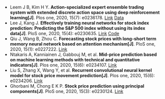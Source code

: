 * Leem J B, Kim H Y. <b>Action-specialized expert ensemble trading system with extended discrete action space using deep reinforcement learning[J]</b>. Plos one, 2020, 15(7): e0236178. [Link](https://journals.plos.org/plosone/article?id=10.1371/journal.pone.0236178) [Data](https://github.com/JoonBumLeem/Time-series-dataset)
* Lee J, Kang J. <b>Effectively training neural networks for stock index prediction: Predicting the S&P 500 index without using its index data[J]</b>. PloS one, 2020, 15(4): e0230635. [Link](https://journals.plos.org/plosone/article?id=10.1371/journal.pone.0230635) [Code](https://github.com/lee-jinho/IndexPrediction/)
* Qiu J, Wang B, Zhou C. <b>Forecasting stock prices with long-short term memory neural network based on attention mechanism[J]</b>. PloS one, 2020, 15(1): e0227222. [Link](https://journals.plos.org/plosone/article?id=10.1371/journal.pone.0227222)
* Ntakaris A, Kanniainen J, Gabbouj M, et al. <b>Mid-price prediction based on machine learning methods with technical and quantitative indicators[J]</b>. Plos one, 2020, 15(6): e0234107. [Link](https://journals.plos.org/plosone/article?id=10.1371/journal.pone.0234107)
* Liu S, Zhang X, Wang Y, et al. <b>Recurrent convolutional neural kernel model for stock price movement prediction[J]</b>. Plos one, 2020, 15(6): e0234206. [Link](https://journals.plos.org/plosone/article?id=10.1371/journal.pone.0234206)
* Ghorbani M, Chong E K P. <b>Stock price prediction using principal components[J]</b>. PloS one, 2020, 15(3): e0230124. [Link](https://journals.plos.org/plosone/article?id=10.1371/journal.pone.0230124)